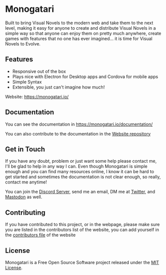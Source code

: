 # Monogatari
Built to bring Visual Novels to the modern web and take them to the next level, making it easy for anyone to create and distribute Visual Novels in a simple way so that anyone can enjoy them on pretty much anywhere, create games with features that no one has ever imagined... it is time for Visual Novels to Evolve.

## Features
- Responsive out of the box
- Plays nice with Electron for Desktop apps and Cordova for mobile apps
- Simple Syntax
- Extensible, you just can't imagine how much!

Website: https://monogatari.io/

## Documentation
You can see the documentation in https://monogatari.io/documentation/

You can also contribute to the documentation in the [Website repository](https://github.com/Monogatari/Website)

## Get in Touch
If you have any doubt, problem or just want some help please contact me, I'll be glad to help in any way I can. Even though Monogatari is simple enough and you can find many resources online, I know it can be hard to get started and sometimes the documentation is not clear enough, so really, contact me anytime!

You can join the [Discord Server](https://discord.gg/gWSeDTz), send me an email, DM me at [Twitter](https://twitter.com/Hyuchia), and [Mastodon](https://mastodon.social/@HyuchiaDiego) as well.

## Contributing

If you have contributed to this project, or in the webpage, please make sure you are listed in the contributors list of the website, you can add yourself in the [contributors file](https://github.com/Hyuchia/MonogatariWebsite/blob/master/templates/contributors.html) of the website

## License
Monogatari is a Free Open Source Software project released under the [MIT License](https://raw.githubusercontent.com/Monogatari/Monogatari/master/LICENSE).